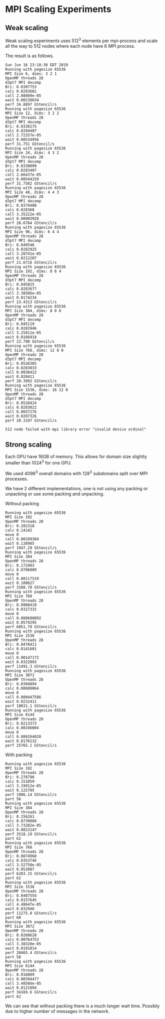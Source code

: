 # MPI Scaling Experiments

## Weak scaling

Weak scaling experiments uses $512^3$ elements per mpi-process and scale all the way to 512 nodes where each node have
6 MPI process.

The result is as follows.

~~~
Sun Jun 16 23:18:30 EDT 2019
Running with pagesize 65536
MPI Size 6, dims: 3 2 1
OpenMP threads 28
d3pt7 MPI decomp
Bri: 0.0307753
calc 0.0283681
call 2.08609e-05
wait 0.00238634
perf 34.8897 GStencil/s
Running with pagesize 65536
MPI Size 12, dims: 3 2 2
OpenMP threads 28
d3pt7 MPI decomp
Bri: 0.0338175
calc 0.0284407
call 2.72357e-05
wait 0.00534956
perf 31.751 GStencil/s
Running with pagesize 65536
MPI Size 24, dims: 4 3 2
OpenMP threads 28
d3pt7 MPI decomp
Bri: 0.0338099
calc 0.0283407
call 2.66437e-05
wait 0.00544259
perf 31.7582 GStencil/s
Running with pagesize 65536
MPI Size 48, dims: 4 4 3
OpenMP threads 28
d3pt7 MPI decomp
Bri: 0.0374408
calc 0.028368
call 3.35222e-05
wait 0.00903928
perf 28.6784 GStencil/s
Running with pagesize 65536
MPI Size 96, dims: 6 4 4
OpenMP threads 28
d3pt7 MPI decomp
Bri: 0.049546
calc 0.0282925
call 3.28741e-05
wait 0.0212207
perf 21.6716 GStencil/s
Running with pagesize 65536
MPI Size 192, dims: 8 6 4
OpenMP threads 28
d3pt7 MPI decomp
Bri: 0.045825
calc 0.0283677
call 3.38506e-05
wait 0.0174234
perf 23.4313 GStencil/s
Running with pagesize 65536
MPI Size 384, dims: 8 8 6
OpenMP threads 28
d3pt7 MPI decomp
Bri: 0.045119
calc 0.0283946
call 3.25011e-05
wait 0.0166919
perf 23.798 GStencil/s
Running with pagesize 65536
MPI Size 768, dims: 12 8 8
OpenMP threads 28
d3pt7 MPI decomp
Bri: 0.0526365
calc 0.0283833
call 0.0038422
wait 0.020411
perf 20.3992 GStencil/s
Running with pagesize 65536
MPI Size 1536, dims: 16 12 8
OpenMP threads 28
d3pt7 MPI decomp
Bri: 0.0528424
calc 0.0283822
call 0.0037276
wait 0.0207326
perf 20.3197 GStencil/s

512 node failed with mpi library error "invalid device ordinal"
~~~

## Strong scaling

Each GPU have 16GB of memory. This allows for domain size slightly smaller than $1024^3$ for one GPU.

We used $4096^3$ overall domains with $128^3$ subdomains split over MPI processes.

We have 2 different implementations, one is not using any packing or unpacking or use some packing and unpacking.

Without packing
~~~
Running with pagesize 65536
MPI Size 192
OpenMP threads 28
Bri: 0.282318
calc 0.14142
move 0
call 0.00199384
wait 0.138905
perf 1947.29 GStencil/s
Running with pagesize 65536
MPI Size 384
OpenMP threads 28
Bri: 0.172403
calc 0.0706009
move 0
call 0.00117519
wait 0.100627
perf 3188.78 GStencil/s
Running with pagesize 65536
MPI Size 768
OpenMP threads 28
Bri: 0.0908419
calc 0.0327315
move 0
call 0.000680892
wait 0.0574295
perf 6051.79 GStencil/s
Running with pagesize 65536
MPI Size 1536
OpenMP threads 28
Bri: 0.0478411
calc 0.0141601
move 0
call 0.00147172
wait 0.0322093
perf 11491.3 GStencil/s
Running with pagesize 65536
MPI Size 3072
OpenMP threads 28
Bri: 0.0304894
calc 0.00680064
move 0
call 0.000447586
wait 0.0232411
perf 18031.1 GStencil/s
Running with pagesize 65536
MPI Size 6144
OpenMP threads 28
Bri: 0.0213373
calc 0.00346004
move 0
call 0.000264028
wait 0.0176132
perf 25765.1 GStencil/s
~~~

With packing
~~~
Running with pagesize 65536
MPI Size 192
OpenMP threads 28
Bri: 0.276796
calc 0.151059
call 3.19912e-05
wait 0.125705
perf 1986.14 GStencil/s
part 56
Running with pagesize 65536
MPI Size 384
OpenMP threads 28
Bri: 0.156261
calc 0.0739089
call 3.73282e-05
wait 0.0823147
perf 3518.19 GStencil/s
part 62
Running with pagesize 65536
MPI Size 768
OpenMP threads 28
Bri: 0.0874968
calc 0.0353746
call 3.52758e-05
wait 0.052087
perf 6283.15 GStencil/s
part 62
Running with pagesize 65536
MPI Size 1536
OpenMP threads 28
Bri: 0.0487554
calc 0.0157645
call 4.48647e-05
wait 0.032946
perf 11275.8 GStencil/s
part 60
Running with pagesize 65536
MPI Size 3072
OpenMP threads 28
Bri: 0.0268628
calc 0.00764753
call 3.38328e-05
wait 0.0191814
perf 20465.4 GStencil/s
part 58
Running with pagesize 65536
MPI Size 6144
OpenMP threads 28
Bri: 0.016089
calc 0.00394477
call 3.48566e-05
wait 0.0121094
perf 34169.6 GStencil/s
part 62
~~~

We can see that without packing there is a much longer wait time. Possibly due to higher number of messages in the network.
